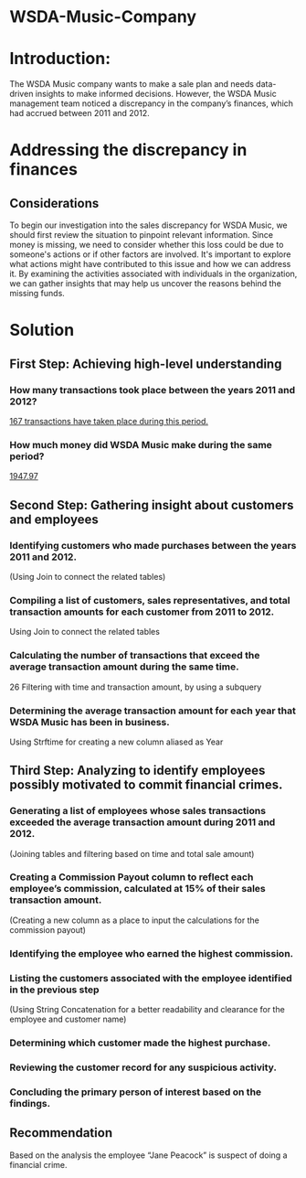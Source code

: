 # WSDA-Music-Company

# Introduction:
The WSDA Music company wants to make a sale plan and needs data-driven insights to make informed decisions.
However, the WSDA Music management team noticed a discrepancy in the company’s finances, which had accrued between 2011 and 2012. 

# Addressing the discrepancy in finances
## Considerations
To begin our investigation into the sales discrepancy for WSDA Music, we should first review the situation to pinpoint relevant information. Since money is missing, we need to consider whether this loss could be due to someone's actions or if other factors are involved. It's important to explore what actions might have contributed to this issue and how we can address it. By examining the activities associated with individuals in the organization, we can gather insights that may help us uncover the reasons behind the missing funds.

# Solution

## First Step: Achieving high-level understanding

### How many transactions took place between the years 2011 and 2012?
[167 transactions have taken place during this period.](https://github.com/Mae-Shahvirdi/WSDA-Music-Company/blob/main/1.%20How%20many%20transactions%20took%20place%20between%20the%20years%202011%20and%202012%20.sql)

### How much money did WSDA Music make during the same period? 
[1947.97](https://github.com/Mae-Shahvirdi/WSDA-Music-Company/blob/main/2.%20How%20much%20money%20did%20WSDA%20Music%20make%20during%20the%20same%20period%3F)
##
## Second Step: Gathering insight about customers and employees
### Identifying customers who made purchases between the years 2011 and 2012.
(Using Join to connect the related tables)
### Compiling a list of customers, sales representatives, and total transaction amounts for each customer from 2011 to 2012.
Using Join to connect the related tables
### Calculating the number of transactions that exceed the average transaction amount during the same time.
26
Filtering with time and transaction amount, by using a subquery
### Determining the average transaction amount for each year that WSDA Music has been in business.
Using Strftime for creating a new column aliased as  Year

## Third Step: Analyzing to identify employees possibly motivated to commit financial crimes.
### Generating a list of employees whose sales transactions exceeded the average transaction amount during 2011 and 2012.
(Joining tables and filtering based on time and total sale amount)
### Creating a Commission Payout column to reflect each employee’s commission, calculated at 15% of their sales transaction amount.
(Creating a new column as a place to input the calculations for the commission payout)
### Identifying the employee who earned the highest commission.
### Listing the customers associated with the employee identified in the previous step
(Using String Concatenation for a better readability and clearance for the employee and customer name)
### Determining which customer made the highest purchase.
### Reviewing the customer record for any suspicious activity.
### Concluding the primary person of interest based on the findings.

## Recommendation
Based on the analysis the employee “Jane Peacock” is suspect of doing a financial crime.












